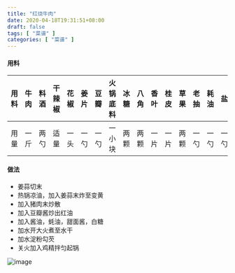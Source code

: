 ```yaml
---
title: "红烧牛肉"
date: 2020-04-18T19:31:51+08:00
draft: false
tags: [ "菜谱" ]
categories: [ "菜谱" ]
---
```

#### 用料
用料 | 牛肉 | 料酒 | 干辣椒 | 花椒 | 姜片 | 豆瓣 | 火锅底料 | 冰糖 | 八角 | 香叶 | 桂皮 | 草果 | 老抽 | 耗油 | 盐 | 葱 | 啤酒
:---:|:---:|:---:|:---:|:---:|:---:|:---:|:---:|:---:|:---:|:---:|:---:|:---:|:---:|:---:|:---:|:---:|:---:
用量 | 一斤 | 两勺 | 适量 | 一头 | 一勺 | 一勺 | 一小块 | 两颗 | 两颗 | 一片 | 一片 | 两颗 | 一勺 | 一勺 | 一勺 | 两根 | 一罐

#### 做法
- 姜蒜切末
- 热锅凉油，加入姜蒜末炸至变黄
- 加入猪肉末炒散
- 加入豆瓣酱炒出红油
- 加入酱油，蚝油，甜面酱，白糖
- 加水开大火煮至水干
- 加水淀粉勾芡
- 关火加入鸡精拌匀起锅

![image](/img/menus/002.jpeg)
